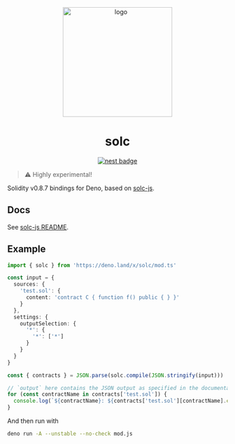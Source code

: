 <div align="center">

<img alt="logo" height="250px" src="https://bafkreicd4u5jhqcnhztqhi3dkvefx3ccooimkqca33ipjo4njyzfus5nfu.ipfs.dweb.link" />

# solc

[![nest badge][nest-badge]](https://nest.land/package/solc)

</div>

> ⚠️ Highly experimental!

Solidity v0.8.7 bindings for Deno, based on [solc-js](https://github.com/ethereum/solc-js).

## Docs

See [solc-js README](https://github.com/ethereum/solc-js#readme).

## Example

```ts
import { solc } from 'https://deno.land/x/solc/mod.ts'

const input = {
  sources: {
    'test.sol': {
      content: 'contract C { function f() public { } }'
    }
  },
  settings: {
    outputSelection: {
      '*': {
        '*': ['*']
      }
    }
  }
}

const { contracts } = JSON.parse(solc.compile(JSON.stringify(input)))

// `output` here contains the JSON output as specified in the documentation
for (const contractName in contracts['test.sol']) {
  console.log(`${contractName}: ${contracts['test.sol'][contractName].evm.bytecode.object}`)
}
```

And then run with

```sh
deno run -A --unstable --no-check mod.js
```

[code-quality-img]: https://img.shields.io/codefactor/grade/github/deno-libs/solc?style=for-the-badge&color=black&
[code-quality]: https://www.codefactor.io/repository/github/deno-libs/solc
[nest-badge]: https://img.shields.io/badge/publushed%20on-nest.land-black?style=for-the-badge
